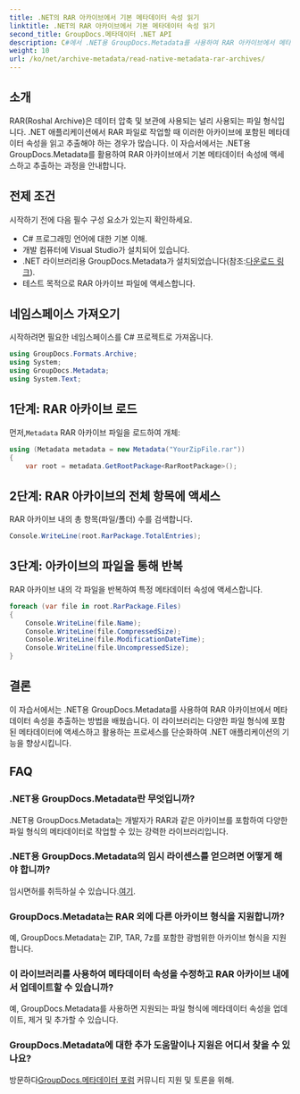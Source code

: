 ```yaml
---
title: .NET의 RAR 아카이브에서 기본 메타데이터 속성 읽기
linktitle: .NET의 RAR 아카이브에서 기본 메타데이터 속성 읽기
second_title: GroupDocs.메타데이터 .NET API
description: C#에서 .NET용 GroupDocs.Metadata를 사용하여 RAR 아카이브에서 메타데이터 속성을 추출하는 방법을 알아보세요. 손쉽게 파일 세부정보를 탐색해 보세요.
weight: 10
url: /ko/net/archive-metadata/read-native-metadata-rar-archives/
---
```

## 소개
RAR(Roshal Archive)은 데이터 압축 및 보관에 사용되는 널리 사용되는 파일 형식입니다. .NET 애플리케이션에서 RAR 파일로 작업할 때 이러한 아카이브에 포함된 메타데이터 속성을 읽고 추출해야 하는 경우가 많습니다. 이 자습서에서는 .NET용 GroupDocs.Metadata를 활용하여 RAR 아카이브에서 기본 메타데이터 속성에 액세스하고 추출하는 과정을 안내합니다.
## 전제 조건

시작하기 전에 다음 필수 구성 요소가 있는지 확인하세요.
- C# 프로그래밍 언어에 대한 기본 이해.
- 개발 컴퓨터에 Visual Studio가 설치되어 있습니다.
-  .NET 라이브러리용 GroupDocs.Metadata가 설치되었습니다(참조:[다운로드 링크](https://releases.groupdocs.com/metadata/net/)).
- 테스트 목적으로 RAR 아카이브 파일에 액세스합니다.

## 네임스페이스 가져오기
시작하려면 필요한 네임스페이스를 C# 프로젝트로 가져옵니다.
```csharp
using GroupDocs.Formats.Archive;
using System;
using GroupDocs.Metadata;
using System.Text;
```

## 1단계: RAR 아카이브 로드
 먼저,`Metadata` RAR 아카이브 파일을 로드하여 개체:
```csharp
using (Metadata metadata = new Metadata("YourZipFile.rar"))
{
    var root = metadata.GetRootPackage<RarRootPackage>();
```
## 2단계: RAR 아카이브의 전체 항목에 액세스
RAR 아카이브 내의 총 항목(파일/폴더) 수를 검색합니다.
```csharp
Console.WriteLine(root.RarPackage.TotalEntries);
```
## 3단계: 아카이브의 파일을 통해 반복
RAR 아카이브 내의 각 파일을 반복하여 특정 메타데이터 속성에 액세스합니다.
```csharp
foreach (var file in root.RarPackage.Files)
{
    Console.WriteLine(file.Name);
    Console.WriteLine(file.CompressedSize);
    Console.WriteLine(file.ModificationDateTime);
    Console.WriteLine(file.UncompressedSize);
}
```

## 결론
이 자습서에서는 .NET용 GroupDocs.Metadata를 사용하여 RAR 아카이브에서 메타데이터 속성을 추출하는 방법을 배웠습니다. 이 라이브러리는 다양한 파일 형식에 포함된 메타데이터에 액세스하고 활용하는 프로세스를 단순화하여 .NET 애플리케이션의 기능을 향상시킵니다.

## FAQ
### .NET용 GroupDocs.Metadata란 무엇입니까?
.NET용 GroupDocs.Metadata는 개발자가 RAR과 같은 아카이브를 포함하여 다양한 파일 형식의 메타데이터로 작업할 수 있는 강력한 라이브러리입니다.
### .NET용 GroupDocs.Metadata의 임시 라이센스를 얻으려면 어떻게 해야 합니까?
 임시면허를 취득하실 수 있습니다.[여기](https://purchase.groupdocs.com/temporary-license/).
### GroupDocs.Metadata는 RAR 외에 다른 아카이브 형식을 지원합니까?
예, GroupDocs.Metadata는 ZIP, TAR, 7z를 포함한 광범위한 아카이브 형식을 지원합니다.
### 이 라이브러리를 사용하여 메타데이터 속성을 수정하고 RAR 아카이브 내에서 업데이트할 수 있습니까?
예, GroupDocs.Metadata를 사용하면 지원되는 파일 형식에 메타데이터 속성을 업데이트, 제거 및 추가할 수 있습니다.
### GroupDocs.Metadata에 대한 추가 도움말이나 지원은 어디서 찾을 수 있나요?
 방문하다[GroupDocs.메타데이터 포럼](https://forum.groupdocs.com/c/metadata/14) 커뮤니티 지원 및 토론을 위해.